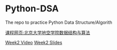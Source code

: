 # Python-DSA
The repo to practice Python Data Structure/Algorith  

[课程网页:北京大学地空学院数据结构与算法](http://gis4g.pku.edu.cn/course/pythonds/)  

[Week2 Video](https://www.bilibili.com/video/av91707050)
[Week2 Slides](/Slides/sessdsa2020=02/pdf)
